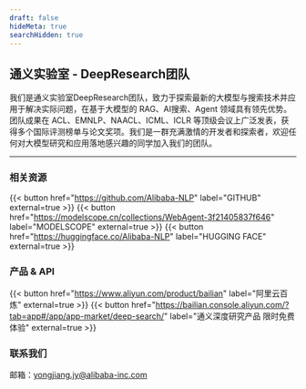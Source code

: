 ```yaml
---
draft: false
hideMeta: true
searchHidden: true
---
```


## 通义实验室 - DeepResearch团队

我们是通义实验室DeepResearch团队，致力于探索最新的大模型与搜索技术并应用于解决实际问题，在基于大模型的 RAG、AI搜索、Agent 领域具有领先优势。团队成果在 ACL、EMNLP、NAACL、ICML、ICLR 等顶级会议上广泛发表，获得多个国际评测榜单与论文奖项。我们是一群充满激情的开发者和探索者，欢迎任何对大模型研究和应用落地感兴趣的同学加入我们的团队。

---

### 相关资源

{{< button href="https://github.com/Alibaba-NLP" label="GITHUB" external=true >}}
{{< button href="https://modelscope.cn/collections/WebAgent-3f21405837f646" label="MODELSCOPE" external=true >}}
{{< button href="https://huggingface.co/Alibaba-NLP" label="HUGGING FACE" external=true >}}

### 产品 & API

{{< button href="https://www.aliyun.com/product/bailian" label="阿里云百炼" external=true >}}
{{< button href="https://bailian.console.aliyun.com/?tab=app#/app/app-market/deep-search/" label="通义深度研究产品 限时免费体验" external=true >}}

### 联系我们
邮箱：<a href="mailto:yongjiang.jy@alibaba-inc.com">yongjiang.jy@alibaba-inc.com</a>
